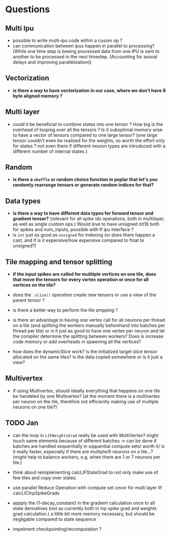 # Questions

## Multi Ipu

* possible to write multi-ipu code within a cusom op ?
* can communication between ipus happen in parallel to processing? (While one time step is beeing processed data from one IPU is sent to another to be processed in the next timestep. (Accounting for axonal delays and improving parallelization))

## Vectorization

* __is there a way to have vectorization in our case, where we don't have 8 byte aligned memory ?__

## Multi layer

* could it be beneficial to combine states into one tensor ? How big is the overhead of looping over all the tensors ? Is it suboptimal memory wise to have a vector of tensors compared to one large tensor? (one large tensor couldn't even be realized for the weights, so worth the effort only for states ? not even there if different neuron types are introduced with a different number of internal states.)

## Random

* __is there a `shuffle` or random choice function in poplar that let's you randomly rearrange tensors or generate random indices for that?__

## Data types

* __is there a way to have different data types for forward tensor and gradient tensor?__ (relevant for all spike ids operations, both in multilayer, as well as single custom ops.) Would love to have unisgned int16 both for spikes and num_inputs, possible with tf ipu interface ?
* is `int` just as good as `unsigned` for indexing (or does there happen a cast, and if is it expensive/how expensive compared to float to unsigned?)

## Tile mapping and tensor splitting

* __if the input spikes are called for mulitiple vertices on one tile, does that move the tensors for every vertex operation or once for all vertices on the tile?__
* does the `.slice()` operation create new tensors or use a view of the parent tensor ?
* is there a better way to perform the tile ampping ?
* is there an advantage in having one vertex call for all neurons per thread on a tile (and spiltting the workers manually beforehand into batches per thread per tile) or is it just as good to have one vertex per neuron and let the compiler determine the splitting between workers? Does is increase code memory or add overheads in spawning all the vertices?

* how does the dynamicSlice work? is the initialized target slice tensor allocated on the same tiles? Is the data copied somewhere or is it just a view?

## Multivertex

* if using Multivertex, should ideally everything that happens on one tile be handeled by one Multivertex? (at the moment there is a multivertex per neuron on the tile, therefore not efficiently making use of multiple neurons on one tile?)

## TODO Jan

* can the loop in `LIFWeightsGrad` really be used with MultiVertex? might touch same elements because of different batches -> can be done if batches are handled sequentially in sqquential compute sets! worth it/ is it really faster, especially if there are multiple/6 neurons on a tile...? (might help to balance workers, e.g. when there are 1 or 7 neurons per tile.)
* think about reimplementing calcLIFStateGrad to not only make use of few tiles and copy over states.
* use parallel Reduce Operation with compute set cevor for multi layer lif calcLICInpSpikeGrads
* appply the (1-decay_constant) in the gradient calculation once to all state derivatives (not as currently both in inp spike grad and weights grad calculation.) a little bit more memory necessary, but should be negligable compared to state sequence

* impelment checkpointing/recomputation ?

